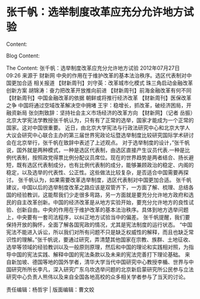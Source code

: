 # 张千帆：选举制度改革应充分允许地方试验

Content:


Blog Content:


The Content:
张千帆：选举制度改革应充分允许地方试验
2012年07月27日 09:26 来源于 财新网
中央的作用在于维护改革的基本法治秩序。选区代表制对中国更加合适
相关报道
【财新周刊】刘守英：改革城市化模式
珠三角启动金融改革创新方案
胡锦涛：奋力把改革开放推向前进
【财新周刊】前海金融改革有何不同
【财新周刊】中国金融改革的依据
朝鲜或将推行经济改革
【财新周刊】医保改革之争
中国将通过空域改革解决空中拥堵
王宇：稳增长，抓改革，破经济困局，开融资新局
张剑荆致辞：坚持社会主义市场经济的改革方向
【财新网】（记者 岳振）北京大学宪法学教授张千帆认为，只有有了正常的选举，国家才能成为一个正常的国家。这对中国很重要。
近日，由北京大学宪法与行政法研究中心和北京大学人大议会研究中心联合主办的第三届世界宪政论坛暨选举制度比较研究国际学术研讨会在北京举行，张千帆在致辞中表述了上述观点。
对于选举制度的设计，”张千帆说，国外就是两种模式，一种是选区代表制，由选区直接产生议员代表.一种是比例代表制，按照政党得票比例分配议员席位。现在的世界趋势是两者结合、扬长避短，既有选区代表制成分，也有比例代表制的成分，能够兼顾政治的稳定、内阁的稳定，以及选举的代表性、公正性。这些做法比较复杂，是否适合中国需要再探讨。
张千帆认为，如果需要改革选举制度，选区代表制对中国更加合适。
张千帆建议，中国以后的选举制度改革之路应该是双管齐下，一方面了解、梳理、总结各国的经验教训，这能帮我们少走很多弯路，另一方面就是要充分允许地方政府和选民的自主改革创新。中国的经济改革是从地方实验开始，要充分允许地方的良性试验、创新自由。中央的作用在于维护改革的基本法治秩序。具体到地方选举问题上，中央要有一套司法程序，以纠正地方试验当中的偏差。
张千帆提醒，我们要保持开放的胸怀，全面了解各国宪政的情况，尤其是宪法制度的运行状态。
“中国宪法不能进入诉讼，所以我们对所有问题不只是缺乏权威性的解释，而且也缺乏常识性的理解。”张千帆说，要通过研究，弄清楚其他国家在宗教、族群、土地征收、选举等领域的经验教训以及一般原则原理，然后和中国的理论和实践相对照，为指导中国的宪法实践、解释中国的宪法条款以及未来的宪法完善打下理论基础。
来自新加坡、德国等地的国外学者，清华大学当代中国研究中心教授李楯、世界与中国研究所所长李凡，深入研究广东乌坎选举问题的北京新启蒙研究所公民参与立法研究中心负责人熊伟以及来自全国各地高校的众多相关学者参与了当天的讨论。

责任编辑：杨哲宇 | 版面编辑：曹文姣